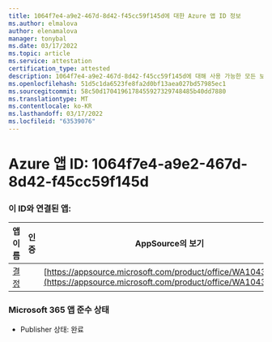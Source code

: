 ```yaml
---
title: 1064f7e4-a9e2-467d-8d42-f45cc59f145d에 대한 Azure 앱 ID 정보
ms.author: elmalova
author: elenamalova
manager: tonybal
ms.date: 03/17/2022
ms.topic: article
ms.service: attestation
certification_type: attested
description: 1064f7e4-a9e2-467d-8d42-f45cc59f145d에 대해 사용 가능한 모든 보안 및 규정 준수 정보입니다.
ms.openlocfilehash: 51d5c1da6523fe8fa2d0bf13aea027bd57985ec1
ms.sourcegitcommit: 58c50d1704196178455927329748485b40dd7880
ms.translationtype: MT
ms.contentlocale: ko-KR
ms.lasthandoff: 03/17/2022
ms.locfileid: "63539076"
---
```

# <a name="azure-app-id-1064f7e4-a9e2-467d-8d42-f45cc59f145d"></a>Azure 앱 ID: 1064f7e4-a9e2-467d-8d42-f45cc59f145d


### <a name="apps-associated-with-this-id"></a>이 ID와 연결된 앱:
| **앱 이름** | **인증** | **AppSource의 보기** |
|--------------|---------------|-----------------------|
| [결정](../forward/WA104381880.md) |  | [https://appsource.microsoft.com/product/office/WA104381880](https://appsource.microsoft.com/product/office/WA104381880) |

### <a name="microsoft-365-app-compliance-status"></a>Microsoft 365 앱 준수 상태
- Publisher 상태: 완료
